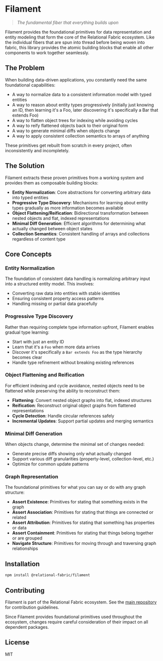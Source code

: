 # Filament

> *The fundamental fiber that everything builds upon*

Filament provides the foundational primitives for data representation and entity modeling that form the core of the Relational Fabric ecosystem. Like the individual fibers that are spun into thread before being woven into fabric, this library provides the atomic building blocks that enable all other components to work together seamlessly.

## The Problem

When building data-driven applications, you constantly need the same foundational capabilities:

- A way to normalize data to a consistent information model with typed entities
- A way to reason about entity types progressively (initially just knowing an ID, then learning it's a Foo, later discovering it's specifically a Bar that extends Foo)
- A way to flatten object trees for indexing while avoiding cycles
- A way to reify flattened objects back to their original form
- A way to generate minimal diffs when objects change
- A way to apply consistent collection semantics to arrays of anything

These primitives get rebuilt from scratch in every project, often inconsistently and incompletely.

## The Solution

Filament extracts these proven primitives from a working system and provides them as composable building blocks:

- **Entity Normalization**: Core abstractions for converting arbitrary data into typed entities
- **Progressive Type Discovery**: Mechanisms for learning about entity types gradually as more information becomes available
- **Object Flattening/Reification**: Bidirectional transformation between nested objects and flat, indexed representations
- **Minimal Diff Generation**: Efficient algorithms for determining what actually changed between object states
- **Collection Semantics**: Consistent handling of arrays and collections regardless of content type

## Core Concepts

### Entity Normalization

The foundation of consistent data handling is normalizing arbitrary input into a structured entity model. This involves:

- Converting raw data into entities with stable identities
- Ensuring consistent property access patterns
- Handling missing or partial data gracefully

### Progressive Type Discovery

Rather than requiring complete type information upfront, Filament enables gradual type learning:

- Start with just an entity ID
- Learn that it's a `Foo` when more data arrives
- Discover it's specifically a `Bar extends Foo` as the type hierarchy becomes clear
- Handle type refinement without breaking existing references

### Object Flattening and Reification

For efficient indexing and cycle avoidance, nested objects need to be flattened while preserving the ability to reconstruct them:

- **Flattening**: Convert nested object graphs into flat, indexed structures
- **Reification**: Reconstruct original object graphs from flattened representations
- **Cycle Detection**: Handle circular references safely
- **Incremental Updates**: Support partial updates and merging semantics

### Minimal Diff Generation

When objects change, determine the minimal set of changes needed:

- Generate precise diffs showing only what actually changed
- Support various diff granularities (property-level, collection-level, etc.)
- Optimize for common update patterns

### Graph Representation

The foundational primitives for what you can say or do with any graph structure:

- **Assert Existence**: Primitives for stating that something exists in the graph
- **Assert Association**: Primitives for stating that things are connected or related
- **Assert Attribution**: Primitives for stating that something has properties or data
- **Assert Containment**: Primitives for stating that things belong together or are grouped
- **Navigate Structure**: Primitives for moving through and traversing graph relationships

## Installation

```bash
npm install @relational-fabric/filament
```

## Contributing

Filament is part of the Relational Fabric ecosystem. See the [main repository](../../) for contribution guidelines.

Since Filament provides foundational primitives used throughout the ecosystem, changes require careful consideration of their impact on all dependent packages.

## License

MIT